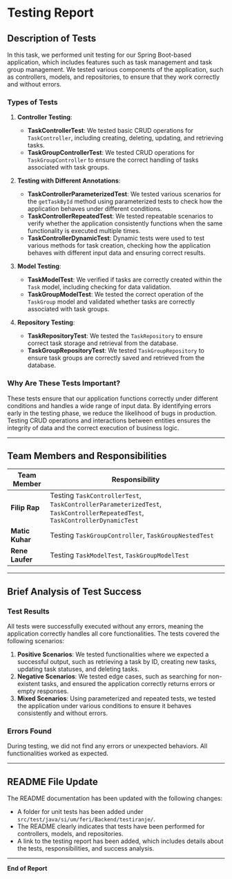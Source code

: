 # Testing Report

## Description of Tests

In this task, we performed unit testing for our Spring Boot-based application, which includes features such as task management and task group management. We tested various components of the application, such as controllers, models, and repositories, to ensure that they work correctly and without errors.

### Types of Tests

1. **Controller Testing**:
   - **TaskControllerTest**: We tested basic CRUD operations for `TaskController`, including creating, deleting, updating, and retrieving tasks.
   - **TaskGroupControllerTest**: We tested CRUD operations for `TaskGroupController` to ensure the correct handling of tasks associated with task groups.

2. **Testing with Different Annotations**:
   - **TaskControllerParameterizedTest**: We tested various scenarios for the `getTaskById` method using parameterized tests to check how the application behaves under different conditions.
   - **TaskControllerRepeatedTest**: We tested repeatable scenarios to verify whether the application consistently functions when the same functionality is executed multiple times.
   - **TaskControllerDynamicTest**: Dynamic tests were used to test various methods for task creation, checking how the application behaves with different input data and ensuring correct results.

3. **Model Testing**:
   - **TaskModelTest**: We verified if tasks are correctly created within the `Task` model, including checking for data validation.
   - **TaskGroupModelTest**: We tested the correct operation of the `TaskGroup` model and validated whether tasks are correctly associated with task groups.

4. **Repository Testing**:
   - **TaskRepositoryTest**: We tested the `TaskRepository` to ensure correct task storage and retrieval from the database.
   - **TaskGroupRepositoryTest**: We tested `TaskGroupRepository` to ensure task groups are correctly saved and retrieved from the database.

### Why Are These Tests Important?

These tests ensure that our application functions correctly under different conditions and handles a wide range of input data. By identifying errors early in the testing phase, we reduce the likelihood of bugs in production. Testing CRUD operations and interactions between entities ensures the integrity of data and the correct execution of business logic.

---

## Team Members and Responsibilities

| Team Member       | Responsibility |
|-------------------|----------------|
| **Filip Rap**   | Testing `TaskControllerTest`, `TaskControllerParameterizedTest`, `TaskControllerRepeatedTest`, `TaskControllerDynamicTest` |
| **Matic Kuhar**    | Testing `TaskGroupController`, `TaskGroupNestedTest` |
| **Rene Laufer**   | Testing `TaskModelTest`, `TaskGroupModelTest` |

---

## Brief Analysis of Test Success

### Test Results

All tests were successfully executed without any errors, meaning the application correctly handles all core functionalities. The tests covered the following scenarios:
1. **Positive Scenarios**: We tested functionalities where we expected a successful output, such as retrieving a task by ID, creating new tasks, updating task statuses, and deleting tasks.
2. **Negative Scenarios**: We tested edge cases, such as searching for non-existent tasks, and ensured the application correctly returns errors or empty responses.
3. **Mixed Scenarios**: Using parameterized and repeated tests, we tested the application under various conditions to ensure it behaves consistently and without errors.

### Errors Found

During testing, we did not find any errors or unexpected behaviors. All functionalities worked as expected.

---

## README File Update

The README documentation has been updated with the following changes:
- A folder for unit tests has been added under `src/test/java/si/um/feri/Backend/testiranje/`.
- The README clearly indicates that tests have been performed for controllers, models, and repositories.
- A link to the testing report has been added, which includes details about the tests, responsibilities, and success analysis.

---

**End of Report**
